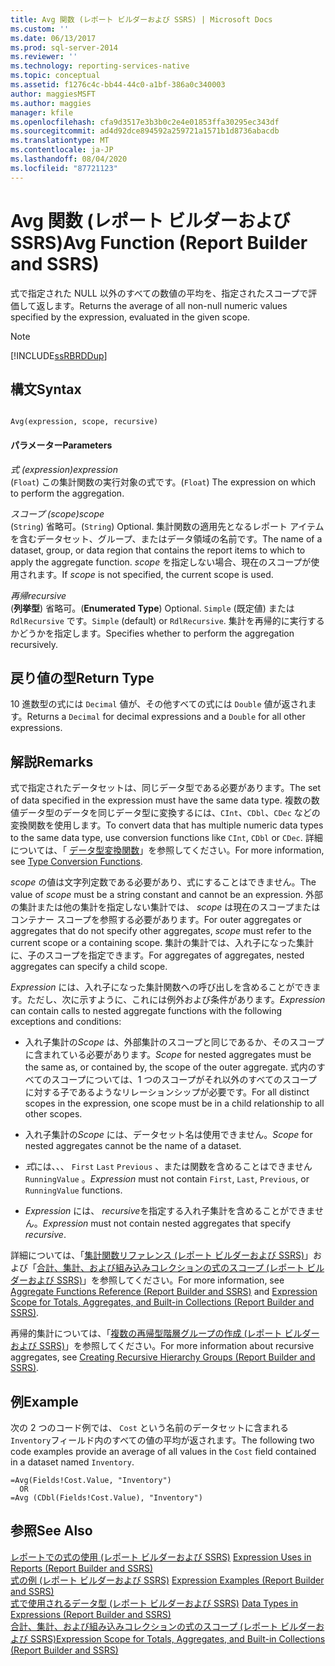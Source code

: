 ```yaml
---
title: Avg 関数 (レポート ビルダーおよび SSRS) | Microsoft Docs
ms.custom: ''
ms.date: 06/13/2017
ms.prod: sql-server-2014
ms.reviewer: ''
ms.technology: reporting-services-native
ms.topic: conceptual
ms.assetid: f1276c4c-bb44-44c0-a1bf-386a0c340003
author: maggiesMSFT
ms.author: maggies
manager: kfile
ms.openlocfilehash: cfa9d3517e3b3b0c2e4e01853ffa30295ec343df
ms.sourcegitcommit: ad4d92dce894592a259721a1571b1d8736abacdb
ms.translationtype: MT
ms.contentlocale: ja-JP
ms.lasthandoff: 08/04/2020
ms.locfileid: "87721123"
---
```

# <a name="avg-function-report-builder-and-ssrs"></a><span data-ttu-id="ed538-102">Avg 関数 (レポート ビルダーおよび SSRS)</span><span class="sxs-lookup"><span data-stu-id="ed538-102">Avg Function (Report Builder and SSRS)</span></span>
  <span data-ttu-id="ed538-103">式で指定された NULL 以外のすべての数値の平均を、指定されたスコープで評価して返します。</span><span class="sxs-lookup"><span data-stu-id="ed538-103">Returns the average of all non-null numeric values specified by the expression, evaluated in the given scope.</span></span>  
  
> [!NOTE]  
>  [!INCLUDE[ssRBRDDup](../../includes/ssrbrddup-md.md)]  
  
## <a name="syntax"></a><span data-ttu-id="ed538-104">構文</span><span class="sxs-lookup"><span data-stu-id="ed538-104">Syntax</span></span>  
  
```  
  
Avg(expression, scope, recursive)  
```  
  
#### <a name="parameters"></a><span data-ttu-id="ed538-105">パラメーター</span><span class="sxs-lookup"><span data-stu-id="ed538-105">Parameters</span></span>  
 <span data-ttu-id="ed538-106">*式 (expression)*</span><span class="sxs-lookup"><span data-stu-id="ed538-106">*expression*</span></span>  
 <span data-ttu-id="ed538-107">(`Float`) この集計関数の実行対象の式です。</span><span class="sxs-lookup"><span data-stu-id="ed538-107">(`Float`) The expression on which to perform the aggregation.</span></span>  
  
 <span data-ttu-id="ed538-108">*スコープ (scope)*</span><span class="sxs-lookup"><span data-stu-id="ed538-108">*scope*</span></span>  
 <span data-ttu-id="ed538-109">(`String`) 省略可。</span><span class="sxs-lookup"><span data-stu-id="ed538-109">(`String`) Optional.</span></span> <span data-ttu-id="ed538-110">集計関数の適用先となるレポート アイテムを含むデータセット、グループ、またはデータ領域の名前です。</span><span class="sxs-lookup"><span data-stu-id="ed538-110">The name of a dataset, group, or data region that contains the report items to which to apply the aggregate function.</span></span> <span data-ttu-id="ed538-111">*scope* を指定しない場合、現在のスコープが使用されます。</span><span class="sxs-lookup"><span data-stu-id="ed538-111">If *scope* is not specified, the current scope is used.</span></span>  
  
 <span data-ttu-id="ed538-112">*再帰*</span><span class="sxs-lookup"><span data-stu-id="ed538-112">*recursive*</span></span>  
 <span data-ttu-id="ed538-113">(**列挙型**) 省略可。</span><span class="sxs-lookup"><span data-stu-id="ed538-113">(**Enumerated Type**) Optional.</span></span> <span data-ttu-id="ed538-114">`Simple` (既定値) または `RdlRecursive` です。</span><span class="sxs-lookup"><span data-stu-id="ed538-114">`Simple` (default) or `RdlRecursive`.</span></span> <span data-ttu-id="ed538-115">集計を再帰的に実行するかどうかを指定します。</span><span class="sxs-lookup"><span data-stu-id="ed538-115">Specifies whether to perform the aggregation recursively.</span></span>  
  
## <a name="return-type"></a><span data-ttu-id="ed538-116">戻り値の型</span><span class="sxs-lookup"><span data-stu-id="ed538-116">Return Type</span></span>  
 <span data-ttu-id="ed538-117">10 進数型の式には `Decimal` 値が、その他すべての式には `Double` 値が返されます。</span><span class="sxs-lookup"><span data-stu-id="ed538-117">Returns a `Decimal` for decimal expressions and a `Double` for all other expressions.</span></span>  
  
## <a name="remarks"></a><span data-ttu-id="ed538-118">解説</span><span class="sxs-lookup"><span data-stu-id="ed538-118">Remarks</span></span>  
 <span data-ttu-id="ed538-119">式で指定されたデータセットは、同じデータ型である必要があります。</span><span class="sxs-lookup"><span data-stu-id="ed538-119">The set of data specified in the expression must have the same data type.</span></span> <span data-ttu-id="ed538-120">複数の数値データ型のデータを同じデータ型に変換するには、`CInt`、`CDbl`、`CDec` などの変換関数を使用します。</span><span class="sxs-lookup"><span data-stu-id="ed538-120">To convert data that has multiple numeric data types to the same data type, use conversion functions like `CInt`, `CDbl` or `CDec`.</span></span> <span data-ttu-id="ed538-121">詳細については、「 [データ型変換関数](https://go.microsoft.com/fwlink/?LinkId=96142)」を参照してください。</span><span class="sxs-lookup"><span data-stu-id="ed538-121">For more information, see [Type Conversion Functions](https://go.microsoft.com/fwlink/?LinkId=96142).</span></span>  
  
 <span data-ttu-id="ed538-122">*scope* の値は文字列定数である必要があり、式にすることはできません。</span><span class="sxs-lookup"><span data-stu-id="ed538-122">The value of *scope* must be a string constant and cannot be an expression.</span></span> <span data-ttu-id="ed538-123">外部の集計または他の集計を指定しない集計では、 *scope* は現在のスコープまたはコンテナー スコープを参照する必要があります。</span><span class="sxs-lookup"><span data-stu-id="ed538-123">For outer aggregates or aggregates that do not specify other aggregates, *scope* must refer to the current scope or a containing scope.</span></span> <span data-ttu-id="ed538-124">集計の集計では、入れ子になった集計に、子のスコープを指定できます。</span><span class="sxs-lookup"><span data-stu-id="ed538-124">For aggregates of aggregates, nested aggregates can specify a child scope.</span></span>  
  
 <span data-ttu-id="ed538-125">*Expression* には、入れ子になった集計関数への呼び出しを含めることができます。ただし、次に示すように、これには例外および条件があります。</span><span class="sxs-lookup"><span data-stu-id="ed538-125">*Expression* can contain calls to nested aggregate functions with the following exceptions and conditions:</span></span>  
  
-   <span data-ttu-id="ed538-126">入れ子集計の*Scope* は、外部集計のスコープと同じであるか、そのスコープに含まれている必要があります。</span><span class="sxs-lookup"><span data-stu-id="ed538-126">*Scope* for nested aggregates must be the same as, or contained by, the scope of the outer aggregate.</span></span> <span data-ttu-id="ed538-127">式内のすべてのスコープについては、1 つのスコープがそれ以外のすべてのスコープに対する子であるようなリレーションシップが必要です。</span><span class="sxs-lookup"><span data-stu-id="ed538-127">For all distinct scopes in the expression, one scope must be in a child relationship to all other scopes.</span></span>  
  
-   <span data-ttu-id="ed538-128">入れ子集計の*Scope* には、データセット名は使用できません。</span><span class="sxs-lookup"><span data-stu-id="ed538-128">*Scope* for nested aggregates cannot be the name of a dataset.</span></span>  
  
-   <span data-ttu-id="ed538-129">*式*には、、、 `First` `Last` `Previous` 、または関数を含めることはできません `RunningValue` 。</span><span class="sxs-lookup"><span data-stu-id="ed538-129">*Expression* must not contain `First`, `Last`, `Previous`, or `RunningValue` functions.</span></span>  
  
-   <span data-ttu-id="ed538-130">*Expression* には、 *recursive*を指定する入れ子集計を含めることができません。</span><span class="sxs-lookup"><span data-stu-id="ed538-130">*Expression* must not contain nested aggregates that specify *recursive*.</span></span>  
  
 <span data-ttu-id="ed538-131">詳細については、「[集計関数リファレンス &#40;レポート ビルダーおよび SSRS&#41;](report-builder-functions-aggregate-functions-reference.md)」および「[合計、集計、および組み込みコレクションの式のスコープ &#40;レポート ビルダーおよび SSRS&#41;](expression-scope-for-totals-aggregates-and-built-in-collections.md)」を参照してください。</span><span class="sxs-lookup"><span data-stu-id="ed538-131">For more information, see [Aggregate Functions Reference &#40;Report Builder and SSRS&#41;](report-builder-functions-aggregate-functions-reference.md) and [Expression Scope for Totals, Aggregates, and Built-in Collections &#40;Report Builder and SSRS&#41;](expression-scope-for-totals-aggregates-and-built-in-collections.md).</span></span>  
  
 <span data-ttu-id="ed538-132">再帰的集計については、「[複数の再帰型階層グループの作成 &#40;レポート ビルダーおよび SSRS&#41;](creating-recursive-hierarchy-groups-report-builder-and-ssrs.md)」を参照してください。</span><span class="sxs-lookup"><span data-stu-id="ed538-132">For more information about recursive aggregates, see [Creating Recursive Hierarchy Groups &#40;Report Builder and SSRS&#41;](creating-recursive-hierarchy-groups-report-builder-and-ssrs.md).</span></span>  
  
## <a name="example"></a><span data-ttu-id="ed538-133">例</span><span class="sxs-lookup"><span data-stu-id="ed538-133">Example</span></span>  
 <span data-ttu-id="ed538-134">次の 2 つのコード例では、 `Cost` という名前のデータセットに含まれる `Inventory`フィールド内のすべての値の平均が返されます。</span><span class="sxs-lookup"><span data-stu-id="ed538-134">The following two code examples provide an average of all values in the `Cost` field contained in a dataset named `Inventory`.</span></span>  
  
```  
=Avg(Fields!Cost.Value, "Inventory")   
  OR    
=Avg (CDbl(Fields!Cost.Value), "Inventory")  
```  
  
## <a name="see-also"></a><span data-ttu-id="ed538-135">参照</span><span class="sxs-lookup"><span data-stu-id="ed538-135">See Also</span></span>  
 <span data-ttu-id="ed538-136">[レポートでの式の使用 (レポート ビルダーおよび SSRS)](expression-uses-in-reports-report-builder-and-ssrs.md) </span><span class="sxs-lookup"><span data-stu-id="ed538-136">[Expression Uses in Reports &#40;Report Builder and SSRS&#41;](expression-uses-in-reports-report-builder-and-ssrs.md) </span></span>  
 <span data-ttu-id="ed538-137">[式の例 (レポート ビルダーおよび SSRS)](expression-examples-report-builder-and-ssrs.md) </span><span class="sxs-lookup"><span data-stu-id="ed538-137">[Expression Examples &#40;Report Builder and SSRS&#41;](expression-examples-report-builder-and-ssrs.md) </span></span>  
 <span data-ttu-id="ed538-138">[式で使用されるデータ型 &#40;レポート ビルダーおよび SSRS&#41;](expressions-report-builder-and-ssrs.md) </span><span class="sxs-lookup"><span data-stu-id="ed538-138">[Data Types in Expressions &#40;Report Builder and SSRS&#41;](expressions-report-builder-and-ssrs.md) </span></span>  
 [<span data-ttu-id="ed538-139">合計、集計、および組み込みコレクションの式のスコープ (レポート ビルダーおよび SSRS)</span><span class="sxs-lookup"><span data-stu-id="ed538-139">Expression Scope for Totals, Aggregates, and Built-in Collections &#40;Report Builder and SSRS&#41;</span></span>](expression-scope-for-totals-aggregates-and-built-in-collections.md)  
  
  
